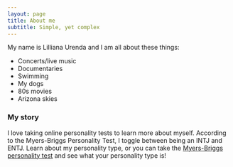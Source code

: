 ```yaml
---
layout: page
title: About me
subtitle: Simple, yet complex
---
```


My name is Lilliana Urenda and I am all about these things:

- Concerts/live music
- Documentaries
- Swimming
- My dogs
- 80s movies
- Arizona skies


### My story

I love taking online personality tests to learn more about myself. According to the Myers-Briggs Personality Test, I toggle between being an INTJ and ENTJ. Learn about my personality type, or you can take the [Myers-Briggs personality test]([https://www.16personalities.com/free-personality-test]) and see what your personality type is!
